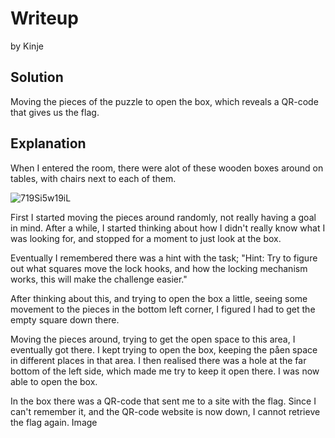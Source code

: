 # Writeup
by Kinje

## Solution
Moving the pieces of the puzzle to open the box, which reveals a QR-code that gives us the flag.

## Explanation
When I entered the room, there were alot of these wooden boxes around on tables, with chairs next to each of them. 

![719Si5w19iL](https://github.com/user-attachments/assets/2228cf95-193f-471f-8d45-6436451e0aed)

First I started moving the pieces around randomly, not really having a goal in mind. After a while, I started thinking about how I didn't really know what I was looking for, and stopped for a moment to just look at the box.

Eventually I remembered there was a hint with the task;
"Hint: Try to figure out what squares move the lock hooks, and how the locking mechanism works, this will make the challenge easier."

After thinking about this, and trying to open the box a little, seeing some movement to the pieces in the bottom left corner, I figured I had to get the empty square down there.

Moving the pieces around, trying to get the open space to this area, I eventually got there. I kept trying to open the box, keeping the påen space in different places in that area. I then realised there was a hole at the far bottom of the left side, which made me try to keep it open there. 
I was now able to open the box.

In the box there was a QR-code that sent me to a site with the flag. Since I can't remember it, and the QR-code website is now down, I cannot retrieve the flag again.
Image

